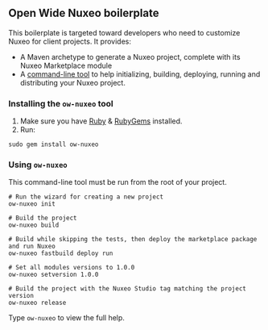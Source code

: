 ## Open Wide Nuxeo boilerplate

This boilerplate is targeted toward developers who need to customize Nuxeo for client projects. It provides:

* A Maven archetype to generate a Nuxeo project, complete with its Nuxeo Marketplace module
* A [command-line tool](https://rubygems.org/gems/ow-nuxeo) to help initializing, building, deploying, running and distributing your Nuxeo project.

### Installing the `ow-nuxeo` tool

1. Make sure you have [Ruby](http://www.ruby-lang.org/fr/) & [RubyGems](http://rubygems.org/pages/download) installed.
2. Run:

```
sudo gem install ow-nuxeo
```
    
### Using `ow-nuxeo`

This command-line tool must be run from the root of your project.

```
# Run the wizard for creating a new project
ow-nuxeo init

# Build the project
ow-nuxeo build

# Build while skipping the tests, then deploy the marketplace package and run Nuxeo
ow-nuxeo fastbuild deploy run

# Set all modules versions to 1.0.0
ow-nuxeo setversion 1.0.0

# Build the project with the Nuxeo Studio tag matching the project version
ow-nuxeo release
```

Type `ow-nuxeo` to view the full help.
